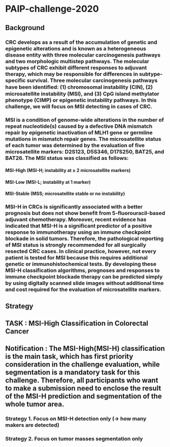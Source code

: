 # PAIP-challenge-2020
## Background
### CRC develops as a result of the accumulation of genetic and epigenetic alterations and is known as a heterogeneous disease entity with three molecular carcinogenesis pathways and two morphologic multistep pathways. The molecular subtypes of CRC exhibit different responses to adjuvant therapy, which may be responsible for differences in subtype-specific survival. Three molecular carcinogenesis pathways have been identiﬁed: (1) chromosomal instability (CIN), (2) microsatellite instability (MSI), and (3) CpG island methylator phenotype (CIMP) or epigenetic instability pathways. In this challenge, we will focus on MSI detecting in cases of CRC. 
### MSI is a condition of genome-wide alterations in the number of repeat nucleotide(s) caused by a defective DNA mismatch repair by epigenetic inactivation of MLH1 gene or  germline mutations in mismatch repair genes. The microsatellite status of each tumor was determined by the evaluation of five microsatellite markers: D2S123, D5S346, D17S250, BAT25, and BAT26. The MSI status was classified as follows:
#### MSI-High (MSI-H; instability at ≥ 2 microsatellite markers)
#### MSI-Low (MSI-L; instability at 1 marker)
#### MSI-Stable (MSS; microsatellite stable or no instability)
### MSI-H in CRCs is significantly associated with a better prognosis but does not show benefit from 5-fluorouracil-based adjuvant chemotherapy. Moreover, recent evidence has indicated that MSI-H is a significant predictor of a positive response to immunotherapy using an immune checkpoint blockade in solid tumors. Therefore, the pathological reporting of MSI status is strongly recommended for all surgically resected CRC cases. In clinical practice, however, not every patient is tested for MSI because this requires additional genetic or immunohistochemical tests. By developing these MSI-H classification algorithms, prognoses and responses to immune checkpoint blockade therapy can be predicted simply by using digitally scanned slide images without additional time and cost required for the evaluation of microsatellite markers.
## Strategy
## TASK : MSI-High Classification in Colorectal Cancer
## Notification  : The MSI-High(MSI-H) classification is the main task, which has first priority consideration in the challenge evaluation, while segmentation is a mandatory task for this challenge. Therefore, all participants who want to make a submission need to enclose the result of the MSI-H prediction and segmentation of the whole tumor area.
### Strategy 1. Focus on MSI-H detection only (-> how many makers are detected)
### Strategy 2. Focus on tumor masses segmentation only
